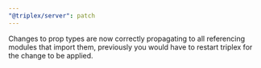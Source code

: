 ```yaml
---
"@triplex/server": patch
---
```


Changes to prop types are now correctly propagating to all referencing modules
that import them, previously you would have to restart triplex for the change to
be applied.
